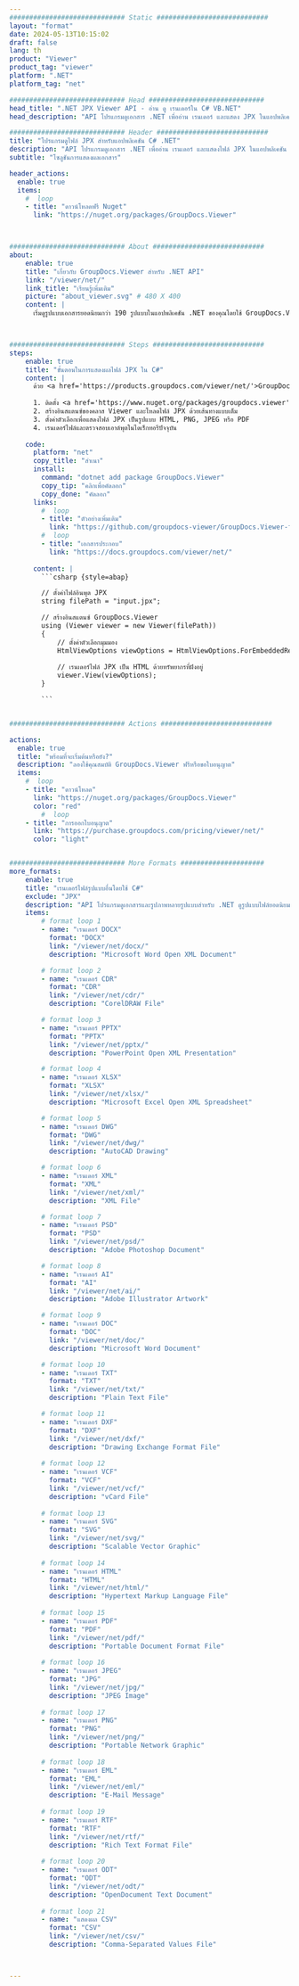 ```yaml
---
############################# Static ############################
layout: "format"
date: 2024-05-13T10:15:02
draft: false
lang: th
product: "Viewer"
product_tag: "viewer"
platform: ".NET"
platform_tag: "net"

############################# Head #############################
head_title: ".NET JPX Viewer API - อ่าน ดู เรนเดอร์ใน C# VB.NET"
head_description: "API โปรแกรมดูเอกสาร .NET เพื่ออ่าน เรนเดอร์ และแสดง JPX ในแอปพลิเคชัน C#, ASP.NET, VB.NET และ .NET Core ทุกประเภท"

############################# Header ############################
title: "โปรแกรมดูไฟล์ JPX สำหรับแอปพลิเคชัน C# .NET" 
description: "API โปรแกรมดูเอกสาร .NET เพื่ออ่าน เรนเดอร์ และแสดงไฟล์ JPX ในแอปพลิเคชัน C#, ASP.NET, VB.NET และ .NET Core ทุกประเภท ดูไฟล์ที่เรนเดอร์ด้วยการจัดรูปแบบและเค้าโครงที่แท้จริงใน HTML5, PDF หรือเป็นรูปภาพโดยใช้โค้ดเพียงไม่กี่บรรทัด" 
subtitle: "โซลูชันการแสดงผลเอกสาร" 

header_actions:
  enable: true
  items:
    #  loop
    - title: "ดาวน์โหลดฟรี Nuget"
      link: "https://nuget.org/packages/GroupDocs.Viewer"



############################# About ############################
about:
    enable: true
    title: "เกี่ยวกับ GroupDocs.Viewer สำหรับ .NET API"
    link: "/viewer/net/"
    link_title: "เรียนรู้เพิ่มเติม"
    picture: "about_viewer.svg" # 480 X 400
    content: |
      เริ่มดูรูปแบบเอกสารยอดนิยมกว่า 190 รูปแบบในแอปพลิเคชัน .NET ของคุณโดยใช้ GroupDocs.Viewer สำหรับ .NET API โดยการเพิ่มโค้ดสองสามบรรทัด นักพัฒนาสามารถแสดง PDF, การประมวลผลคำ, สเปรดชีต Excel, การนำเสนอ, Visio, โครงการ, Outlook และรูปแบบเอกสารยอดนิยมอื่นๆ ในโหมด HTML5, รูปภาพ หรือ PDF ได้อย่างง่ายดาย การเรนเดอร์เอกสารรวดเร็ว เหมือนกับไฟล์ต้นฉบับ และไม่จำเป็นต้องติดตั้งซอฟต์แวร์เพิ่มเติมหรือไลบรารีภายนอกอื่นใด



############################# Steps ############################
steps:
    enable: true
    title: "ขั้นตอนในการแสดงผลไฟล์ JPX ใน C#" 
    content: |
      ด้วย <a href='https://products.groupdocs.com/viewer/net/'>GroupDocs.Viewer</a> คุณสามารถแสดงผล JPX เป็น HTML, JPEG, PNG หรือ PDF ได้ในไม่กี่ขั้นตอน
      
      1. ติดตั้ง <a href='https://www.nuget.org/packages/groupdocs.viewer'>GroupDocs.Viewer สำหรับ .NET</a> โดยใช้ตัวจัดการแพ็คเกจที่คุณชื่นชอบ 
      2. สร้างอินสแตนซ์ของคลาส Viewer และโหลดไฟล์ JPX ด้วยเส้นทางแบบเต็ม  
      3. ตั้งค่าตัวเลือกเพื่อแสดงไฟล์ JPX เป็นรูปแบบ HTML, PNG, JPEG หรือ PDF 
      4. เรนเดอร์ไฟล์และตรวจสอบเอาต์พุตในไดเร็กทอรีปัจจุบัน 
   
    code:
      platform: "net"
      copy_title: "สำเนา"
      install:
        command: "dotnet add package GroupDocs.Viewer"
        copy_tip: "คลิกเพื่อคัดลอก"
        copy_done: "คัดลอก"
      links:
        #  loop
        - title: "ตัวอย่างเพิ่มเติม"
          link: "https://github.com/groupdocs-viewer/GroupDocs.Viewer-for-.NET"
        #  loop
        - title: "เอกสารประกอบ"
          link: "https://docs.groupdocs.com/viewer/net/"
          
      content: |
        ```csharp {style=abap}

        // ตั้งค่าไฟล์อินพุต JPX
        string filePath = "input.jpx";

        // สร้างอินสแตนซ์ GroupDocs.Viewer
        using (Viewer viewer = new Viewer(filePath))
        {
            // ตั้งค่าตัวเลือกมุมมอง
            HtmlViewOptions viewOptions = HtmlViewOptions.ForEmbeddedResources();
                
            // เรนเดอร์ไฟล์ JPX เป็น HTML ด้วยทรัพยากรที่ฝังอยู่
            viewer.View(viewOptions);
        }

        ```            


############################# Actions ############################

actions:
  enable: true
  title: "พร้อมที่จะเริ่มต้นหรือยัง?"
  description: "ลองใช้คุณสมบัติ GroupDocs.Viewer ฟรีหรือขอใบอนุญาต"
  items:
    #  loop
    - title: "ดาวน์โหลด"
      link: "https://nuget.org/packages/GroupDocs.Viewer"
      color: "red"
        #  loop
    - title: "การออกใบอนุญาต"
      link: "https://purchase.groupdocs.com/pricing/viewer/net/"
      color: "light"


############################# More Formats #####################
more_formats:
    enable: true
    title: "เรนเดอร์ไฟล์รูปแบบอื่นโดยใช้ C#"
    exclude: "JPX"
    description: "API โปรแกรมดูเอกสารและรูปภาพหลายรูปแบบสำหรับ .NET ดูรูปแบบไฟล์ยอดนิยมบางรูปแบบด้านล่างโดยไม่ต้องใช้โปรแกรมดูจากภายนอก"
    items: 
        # format loop 1
        - name: "เรนเดอร์ DOCX"
          format: "DOCX"
          link: "/viewer/net/docx/"
          description: "Microsoft Word Open XML Document" 

        # format loop 2
        - name: "เรนเดอร์ CDR" 
          format: "CDR"
          link: "/viewer/net/cdr/"
          description: "CorelDRAW File" 

        # format loop 3
        - name: "เรนเดอร์ PPTX"
          format: "PPTX"
          link: "/viewer/net/pptx/"
          description: "PowerPoint Open XML Presentation" 

        # format loop 4
        - name: "เรนเดอร์ XLSX"
          format: "XLSX"
          link: "/viewer/net/xlsx/"
          description: "Microsoft Excel Open XML Spreadsheet" 

        # format loop 5
        - name: "เรนเดอร์ DWG"
          format: "DWG"
          link: "/viewer/net/dwg/"
          description: "AutoCAD Drawing"

        # format loop 6
        - name: "เรนเดอร์ XML"
          format: "XML"
          link: "/viewer/net/xml/"
          description: "XML File"

        # format loop 7
        - name: "เรนเดอร์ PSD"
          format: "PSD"
          link: "/viewer/net/psd/"
          description: "Adobe Photoshop Document"

        # format loop 8
        - name: "เรนเดอร์ AI"
          format: "AI"
          link: "/viewer/net/ai/"
          description: "Adobe Illustrator Artwork"

        # format loop 9
        - name: "เรนเดอร์ DOC"
          format: "DOC"
          link: "/viewer/net/doc/"
          description: "Microsoft Word Document" 

        # format loop 10
        - name: "เรนเดอร์ TXT" 
          format: "TXT"
          link: "/viewer/net/txt/"
          description: "Plain Text File" 

        # format loop 11
        - name: "เรนเดอร์ DXF" 
          format: "DXF"
          link: "/viewer/net/dxf/"
          description: "Drawing Exchange Format File"  
          
        # format loop 12
        - name: "เรนเดอร์ VCF"
          format: "VCF"
          link: "/viewer/net/vcf/"
          description: "vCard File"  
              
        # format loop 13
        - name: "เรนเดอร์ SVG"
          format: "SVG"
          link: "/viewer/net/svg/"
          description: "Scalable Vector Graphic" 
          
        # format loop 14
        - name: "เรนเดอร์ HTML"
          format: "HTML"
          link: "/viewer/net/html/"
          description: "Hypertext Markup Language File" 
          
        # format loop 15
        - name: "เรนเดอร์ PDF"
          format: "PDF"
          link: "/viewer/net/pdf/"
          description: "Portable Document Format File"
          
        # format loop 16
        - name: "เรนเดอร์ JPEG"
          format: "JPG"
          link: "/viewer/net/jpg/"
          description: "JPEG Image"
          
        # format loop 17
        - name: "เรนเดอร์ PNG"
          format: "PNG"
          link: "/viewer/net/png/"
          description: "Portable Network Graphic" 
          
        # format loop 18
        - name: "เรนเดอร์ EML"
          format: "EML"
          link: "/viewer/net/eml/"
          description: "E-Mail Message" 
          
        # format loop 19
        - name: "เรนเดอร์ RTF"
          format: "RTF"
          link: "/viewer/net/rtf/"
          description: "Rich Text Format File" 
          
        # format loop 20
        - name: "เรนเดอร์ ODT"
          format: "ODT"
          link: "/viewer/net/odt/"
          description: "OpenDocument Text Document" 
          
        # format loop 21
        - name: "แสดงผล CSV"
          format: "CSV"
          link: "/viewer/net/csv/"
          description: "Comma-Separated Values File" 



---
```

